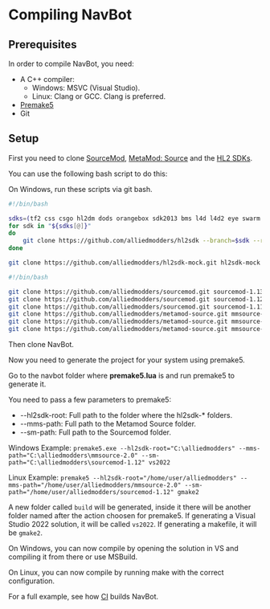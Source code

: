 # Compiling NavBot

[SourceMod]: https://github.com/alliedmodders/sourcemod
[MetaMod: Source]: https://github.com/alliedmodders/metamod-source
[HL2 SDKs]: https://github.com/alliedmodders/hl2sdk
[Premake5]: https://premake.github.io/
[CI]: https://github.com/caxanga334/NavBot/blob/main/.github/workflows/build-action.yml

## Prerequisites

In order to compile NavBot, you need:

* A C++ compiler:
  * Windows: MSVC (Visual Studio).
  * Linux: Clang or GCC. Clang is preferred.
* [Premake5]
* Git

## Setup

First you need to clone [SourceMod], [MetaMod: Source] and the [HL2 SDKs].

You can use the following bash script to do this:

On Windows, run these scripts via git bash.

```bash
#!/bin/bash

sdks=(tf2 css csgo hl2dm dods orangebox sdk2013 bms l4d l4d2 eye swarm portal2 pvkii nucleardawn mcv insurgency dota cs2 contagion blade bgt darkm doi episode1)
for sdk in "${sdks[@]}"
do
	git clone https://github.com/alliedmodders/hl2sdk --branch=$sdk --recurse-submodules --depth=1 hl2sdk-$sdk
done

git clone https://github.com/alliedmodders/hl2sdk-mock.git hl2sdk-mock --recurse-submodules --depth=1
```

```bash
#!/bin/bash

git clone https://github.com/alliedmodders/sourcemod.git sourcemod-1.13 --recurse-submodules --depth=1
git clone https://github.com/alliedmodders/sourcemod.git sourcemod-1.12 --recurse-submodules --depth=1 --branch=1.12-dev
git clone https://github.com/alliedmodders/sourcemod.git sourcemod-1.11 --recurse-submodules --depth=1 --branch=1.11-dev
git clone https://github.com/alliedmodders/metamod-source.git mmsource-2.0 --recurse-submodules --depth=1
git clone https://github.com/alliedmodders/metamod-source.git mmsource-1.12 --recurse-submodules --depth=1 --branch=1.12-dev
git clone https://github.com/alliedmodders/metamod-source.git mmsource-1.11 --recurse-submodules --depth=1 --branch=1.11-dev
```

Then clone NavBot.

Now you need to generate the project for your system using premake5.

Go to the navbot folder where **premake5.lua** is and run premake5 to generate it.

You need to pass a few parameters to premake5:

* --hl2sdk-root: Full path to the folder where the hl2sdk-* folders.
* --mms-path: Full path to the Metamod Source folder.
* --sm-path: Full path to the Sourcemod folder.

Windows Example: `premake5.exe --hl2sdk-root="C:\alliedmodders" --mms-path="C:\alliedmodders\mmsource-2.0" --sm-path="C:\alliedmodders\sourcemod-1.12" vs2022`

Linux Example: `premake5 --hl2sdk-root="/home/user/alliedmodders" --mms-path="/home/user/alliedmodders/mmsource-2.0" --sm-path="/home/user/alliedmodders/sourcemod-1.12" gmake2`

A new folder called `build` will be generated, inside it there will be another folder named after the action choosen for premake5. If generating a Visual Studio 2022 solution, it will be called `vs2022`. If generating a makefile, it will be `gmake2`.

On Windows, you can now compile by opening the solution in VS and compiling it from there or use MSBuild.

On Linux, you can now compile by running make with the correct configuration.

For a full example, see how [CI] builds NavBot.